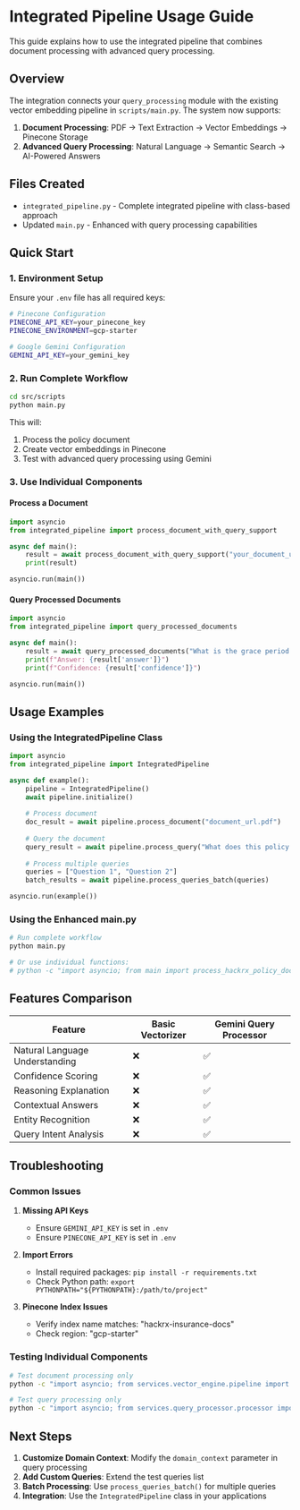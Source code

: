 # Integrated Pipeline Usage Guide

This guide explains how to use the integrated pipeline that combines document processing with advanced query processing.

## Overview

The integration connects your `query_processing` module with the existing vector embedding pipeline in `scripts/main.py`. The system now supports:

1. **Document Processing**: PDF → Text Extraction → Vector Embeddings → Pinecone Storage
2. **Advanced Query Processing**: Natural Language → Semantic Search → AI-Powered Answers

## Files Created

- `integrated_pipeline.py` - Complete integrated pipeline with class-based approach
- Updated `main.py` - Enhanced with query processing capabilities

## Quick Start

### 1. Environment Setup
Ensure your `.env` file has all required keys:
```bash
# Pinecone Configuration
PINECONE_API_KEY=your_pinecone_key
PINECONE_ENVIRONMENT=gcp-starter

# Google Gemini Configuration
GEMINI_API_KEY=your_gemini_key
```

### 2. Run Complete Workflow
```bash
cd src/scripts
python main.py
```

This will:
1. Process the policy document
2. Create vector embeddings in Pinecone
3. Test with advanced query processing using Gemini

### 3. Use Individual Components

#### Process a Document
```python
import asyncio
from integrated_pipeline import process_document_with_query_support

async def main():
    result = await process_document_with_query_support("your_document_url.pdf")
    print(result)

asyncio.run(main())
```

#### Query Processed Documents
```python
import asyncio
from integrated_pipeline import query_processed_documents

async def main():
    result = await query_processed_documents("What is the grace period for premium payment?")
    print(f"Answer: {result['answer']}")
    print(f"Confidence: {result['confidence']}")

asyncio.run(main())
```

## Usage Examples

### Using the IntegratedPipeline Class
```python
import asyncio
from integrated_pipeline import IntegratedPipeline

async def example():
    pipeline = IntegratedPipeline()
    await pipeline.initialize()
    
    # Process document
    doc_result = await pipeline.process_document("document_url.pdf")
    
    # Query the document
    query_result = await pipeline.process_query("What does this policy cover?")
    
    # Process multiple queries
    queries = ["Question 1", "Question 2"]
    batch_results = await pipeline.process_queries_batch(queries)

asyncio.run(example())
```

### Using the Enhanced main.py
```python
# Run complete workflow
python main.py

# Or use individual functions:
# python -c "import asyncio; from main import process_hackrx_policy_document; asyncio.run(process_hackrx_policy_document())"
```

## Features Comparison

| Feature | Basic Vectorizer | Gemini Query Processor |
|---------|------------------|----------------------|
| Natural Language Understanding | ❌ | ✅ |
| Confidence Scoring | ❌ | ✅ |
| Reasoning Explanation | ❌ | ✅ |
| Contextual Answers | ❌ | ✅ |
| Entity Recognition | ❌ | ✅ |
| Query Intent Analysis | ❌ | ✅ |

## Troubleshooting

### Common Issues

1. **Missing API Keys**
   - Ensure `GEMINI_API_KEY` is set in `.env`
   - Ensure `PINECONE_API_KEY` is set in `.env`

2. **Import Errors**
   - Install required packages: `pip install -r requirements.txt`
   - Check Python path: `export PYTHONPATH="${PYTHONPATH}:/path/to/project"`

3. **Pinecone Index Issues**
   - Verify index name matches: "hackrx-insurance-docs"
   - Check region: "gcp-starter"

### Testing Individual Components

```bash
# Test document processing only
python -c "import asyncio; from services.vector_engine.pipeline import complete_pipeline_with_free_vectorization; from services.vector_engine.config import EmbeddingConfig, PineconeConfig; import os; asyncio.run(complete_pipeline_with_free_vectorization('test.pdf', EmbeddingConfig(), PineconeConfig(os.getenv('PINECONE_API_KEY'), 'gcp-starter', 'hackrx-insurance-docs')))"

# Test query processing only
python -c "import asyncio; from services.query_processor.processor import GeminiQueryProcessor; import os; processor = GeminiQueryProcessor(os.getenv('GEMINI_API_KEY'), os.getenv('PINECONE_API_KEY'), 'gcp-starter', 'hackrx-insurance-docs'); result = asyncio.run(processor.process_query('test query')); print(result)"
```

## Next Steps

1. **Customize Domain Context**: Modify the `domain_context` parameter in query processing
2. **Add Custom Queries**: Extend the test queries list
3. **Batch Processing**: Use `process_queries_batch()` for multiple queries
4. **Integration**: Use the `IntegratedPipeline` class in your applications
